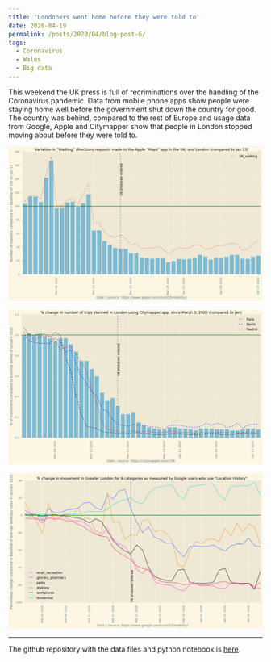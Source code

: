 ```yaml
---
title: 'Londoners went home before they were told to'
date: 2020-04-19
permalink: /posts/2020/04/blog-post-6/
tags:
  - Coronavirus
  - Wales
  - Big data
---
```


This weekend the UK press is full of recriminations over the handling of the Coronavirus pandemic. Data from mobile phone apps show people were staying home well before the government shut down the country for good. The country was behind, compared to the rest of Europe and usage data from Google, Apple and Citymapper show that people in London stopped moving about before they were told to.

![apple data on London](/images/apple_london.png)

![citymapper data on London](/images/city_london.png)

![google data on London](/images/google_london.png)



---
The github repository with the data files and python notebook is [here](https://github.com/aodhanlutetiae/covid).





